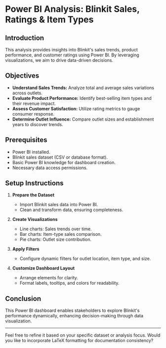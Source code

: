 # Power BI Analysis: Blinkit Sales, Ratings & Item Types

## Introduction
This analysis provides insights into Blinkit's sales trends, product performance, and customer ratings using Power BI. By leveraging visualizations, we aim to drive data-driven decisions.

## Objectives
- **Understand Sales Trends:** Analyze total and average sales variations across outlets.
- **Evaluate Product Performance:** Identify best-selling item types and their revenue impact.
- **Assess Customer Satisfaction:** Utilize rating metrics to gauge consumer response.
- **Determine Outlet Influence:** Compare outlet sizes and establishment years to discover trends.

## Prerequisites
- Power BI installed.
- Blinkit sales dataset (CSV or database format).
- Basic Power BI knowledge for dashboard creation.
- Necessary data access permissions.

## Setup Instructions
1. **Prepare the Dataset**  
   - Import Blinkit sales data into Power BI.
   - Clean and transform data, ensuring completeness.

2. **Create Visualizations**  
   - Line charts: Sales trends over time.
   - Bar charts: Item-type sales comparison.
   - Pie charts: Outlet size contribution.

3. **Apply Filters**  
   - Configure dynamic filters for outlet location, item type, and size.

4. **Customize Dashboard Layout**  
   - Arrange elements for clarity.
   - Format labels, tooltips, and colors for readability.

## Conclusion
This Power BI dashboard enables stakeholders to explore Blinkit's performance dynamically, enhancing decision-making through data visualization.

---
Feel free to refine it based on your specific dataset or analysis focus. Would you like to incorporate LaTeX formatting for documentation consistency?  
